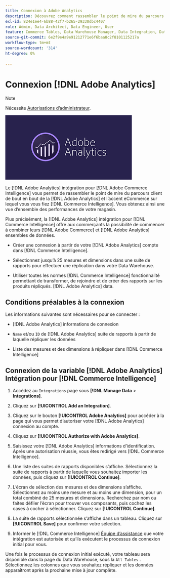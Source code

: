 ```yaml
---
title: Connexion à Adobe Analytics
description: Découvrez comment rassembler le point de mire du parcours client de bout en bout de la [!DNL Adobe Analytics] et l’accent eCommerce sur lequel vous vous fiez [!DNL Commerce Intelligence].
exl-id: 824e1ee4-6b88-42f7-b265-29330dbc4407
role: Admin, Data Architect, Data Engineer, User
feature: Commerce Tables, Data Warehouse Manager, Data Integration, Data Import/Export
source-git-commit: 6e2f9e4a9e91212771e6f6baa8c2f8101125217a
workflow-type: tm+mt
source-wordcount: '314'
ht-degree: 0%

---
```


# Connexion [!DNL Adobe Analytics]

>[!NOTE]
>
>Nécessite [Autorisations d’administrateur](../../../administrator/user-management/user-management.md).

![](../../../assets/adobe-analytic-slogo.png)

Le [!DNL Adobe Analytics] intégration pour [!DNL Adobe Commerce Intelligence] vous permet de rassembler le point de mire du parcours client de bout en bout de la [!DNL Adobe Analytics] et l’accent eCommerce sur lequel vous vous fiez [!DNL Commerce Intelligence]. Vous obtenez ainsi une vue d’ensemble des performances de votre magasin.

Plus précisément, la [!DNL Adobe Analytics] intégration pour [!DNL Commerce Intelligence] offre aux commerçants la possibilité de commencer à combiner leurs [!DNL Adobe Commerce] et [!DNL Adobe Analytics] ensembles de données.

- Créer une connexion à partir de votre [!DNL Adobe Analytics] compte dans [!DNL Commerce Intelligence].

- Sélectionnez jusqu’à 25 mesures et dimensions dans une suite de rapports pour effectuer une réplication dans votre Data Warehouse.

- Utiliser toutes les normes [!DNL Commerce Intelligence] fonctionnalité permettant de transformer, de rejoindre et de créer des rapports sur les produits répliqués. [!DNL Adobe Analytics] data.

## Conditions préalables à la connexion

Les informations suivantes sont nécessaires pour se connecter :

- [!DNL Adobe Analytics] informations de connexion

- `Name` et/ou `ID` de [!DNL Adobe Analytics] suite de rapports à partir de laquelle répliquer les données

- Liste des mesures et des dimensions à répliquer dans [!DNL Commerce Intelligence]

## Connexion de la variable [!DNL Adobe Analytics] Intégration pour [!DNL Commerce Intelligence]

1. Accédez au `Integrations` page sous **[!DNL Manage Data** > **Integrations]**.

1. Cliquez sur **[!UICONTROL Add an Integration]**.

1. Cliquez sur le bouton **[!UICONTROL Adobe Analytics]** pour accéder à la page qui vous permet d’autoriser votre [!DNL Adobe Analytics] connexion au compte.

1. Cliquez sur **[!UICONTROL Authorize with Adobe Analytics]**.

1. Saisissez votre [!DNL Adobe Analytics] informations d’identification. Après une autorisation réussie, vous êtes redirigé vers [!DNL Commerce Intelligence].

1. Une liste des suites de rapports disponibles s’affiche. Sélectionnez la suite de rapports à partir de laquelle vous souhaitez importer les données, puis cliquez sur **[!UICONTROL Continue]**.

1. L’écran de sélection des mesures et des dimensions s’affiche. Sélectionnez au moins une mesure et au moins une dimension, pour un total combiné de 25 mesures et dimensions. Recherchez par nom ou faites défiler l’écran pour trouver vos composants, puis cochez les cases à cocher à sélectionner. Cliquez sur **[!UICONTROL Continue]**.

1. La suite de rapports sélectionnée s’affiche dans un tableau. Cliquez sur **[!UICONTROL Save]** pour confirmer votre sélection.

1. Informer le [!DNL Commerce Intelligence] [Équipe d’assistance](https://experienceleague.adobe.com/docs/commerce-knowledge-base/kb/troubleshooting/miscellaneous/mbi-service-policies.html) que votre intégration est autorisée et qu’ils exécutent le processus de connexion initial pour vous.

Une fois le processus de connexion initial exécuté, votre tableau sera disponible dans la page du Data Warehouse, sous la `All Tables` . Sélectionnez les colonnes que vous souhaitez répliquer et les données apparaîtront après la prochaine mise à jour complète.
